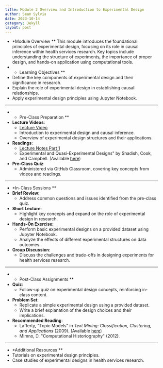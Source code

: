 ```yaml
---
title: Module 2 Overview and Introduction to Experimental Design
author: Sean Sylvia
date: 2023-10-14
category: Jekyll
layout: post
---
```

- *Module Overview
**
This module introduces the foundational principles of experimental design, focusing on its role in causal inference within health services research. Key topics include understanding the structure of experiments, the importance of proper design, and hands-on application using computational tools.
- * Learning Objectives
**
- Define the key components of experimental design and their significance in research.
- Explain the role of experimental design in establishing causal relationships.
- Apply experimental design principles using Jupyter Notebook.

---

- * Pre-Class Preparation
**
- **Lecture Videos**:
    - [Lecture Video](https://www.notion.so/shuyis/lecturevideo/video1.wav)
    - Introduction to experimental design and causal inference.
    - Overview of experimental design structures and their applications.
- **Readings**:
    - [Lecture Notes Part 1](https://www.notion.so/shuyis/lecturenotes/HPM883_day1.pdf)
    - Experimental and Quasi-Experimental Designs" by Shadish, Cook, and Campbell. (Available [here](http://r4ds.had.co.nz/index.html))
- **Pre-Class Quiz**:
    - Administered via GitHub Classroom, covering key concepts from videos and readings.

---

- *In-Class Sessions
**
- **Brief Review**:
    - Address common questions and issues identified from the pre-class quiz.
- **Short Lecture**:
    - Highlight key concepts and expand on the role of experimental design in research.
- **Hands-On Exercise**:
    - Perform basic experimental designs on a provided dataset using Jupyter Notebook.
    - Analyze the effects of different experimental structures on data outcomes.
- **Group Discussion**:
    - Discuss the challenges and trade-offs in designing experiments for health services research.

---

- * Post-Class Assignments
**
- **Quiz**:
    - Follow-up quiz on experimental design concepts, reinforcing in-class content.
- **Problem Set**:
    - Replicate a simple experimental design using a provided dataset.
    - Write a brief explanation of the design choices and their implications.
- **Recommended Reading**:
    - Lafferty, "Topic Models" in *Text Mining: Classification, Clustering, and Applications* (2009). (Available [here](http://www.cs.columbia.edu/~blei/papers/BleiLafferty2009.pdf))
    - Mimno, D. "Computational Historiography" (2012).

---

- *Additional Resources
**
- Tutorials on experimental design principles.
- Case studies of experimental designs in health services research.
